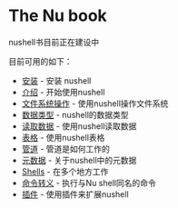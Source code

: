# The Nu book
nushell书目前正在建设中

目前可用的如下：

* [安装](installation.md) - 安装 nushell
* [介绍](introduction.md) - 开始使用nushell
* [文件系统操作](moving_around.md) - 使用nushell操作文件系统
* [数据类型](types_of_data.md) - nushell的数据类型
* [读取数据](loading_data.md) - 使用nushell读取数据
* [表格](working_with_tables.md) - 使用nushell表格
* [管道](pipeline.md) - 管道是如何工作的
* [元数据](metadata.md) - 关于nushell中的元数据
* [Shells](shells_in_shells.md) - 在多个地方工作
* [命令转义](escaping.md) - 执行与Nu shell同名的命令 
* [插件](plugins.md) - 使用插件来扩展nushell

